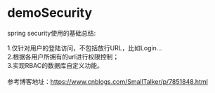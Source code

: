 # demoSecurity

spring security使用的基础总结:

1.仅针对用户的登陆访问，不包括放行URL，比如Login...<br>
2.根据各用户所拥有的url进行权限控制；<br>
3.实现RBAC的数据库自定义功能。<br>
<br>
参考博客地址：https://www.cnblogs.com/SmallTalker/p/7851848.html<br>

